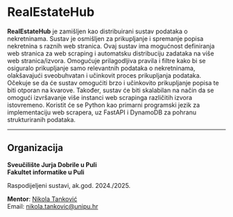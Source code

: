 # RealEstateHub

**RealEstateHub** je zamišljen kao distribuirani sustav podataka o nekretninama. Sustav je osmišljen za prikupljanje i spremanje popisa nekretnina s raznih web stranica. Ovaj sustav ima mogućnost definiranja web stranica za web scraping i automatsku distribuciju zadataka na više web stranica/izvora. Omogućuje prilagodljiva pravila i filtre kako bi se osiguralo prikupljanje samo relevantnih podataka o nekretninama, olakšavajući sveobuhvatan i učinkovit proces prikupljanja podataka. Očekuje se da će sustav omogućiti brzo i učinkovito prikupljanje popisa te biti otporan na kvarove. Također, sustav će biti skalabilan na način da se omogući izvršavanje više instanci web scrapinga različitih izvora istovremeno. Koristit će se Python kao primarni programski jezik za implementaciju web scrapera, uz FastAPI i DynamoDB za pohranu strukturiranih podataka.

---

## Organizacija

**Sveučilište Jurja Dobrile u Puli**  
**Fakultet informatike u Puli**

Raspodijeljeni sustavi, ak.god. 2024./2025.

**Mentor**: [Nikola Tanković](https://fipu.unipu.hr/fipu/nikola.tankovic)  
Email: [nikola.tankovic@unipu.hr](mailto:nikola.tankovic@unipu.hr)
